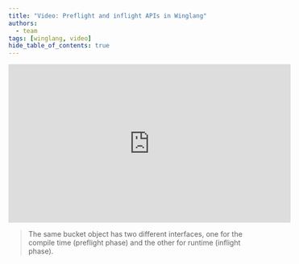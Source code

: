 ```yaml
---
title: "Video: Preflight and inflight APIs in Winglang"
authors: 
  - team
tags: [winglang, video]
hide_table_of_contents: true
---
```



<iframe width="560" height="315" src="https://www.youtube.com/embed/y7OGRC2f5gk" title="YouTube video player" frameborder="0" allow="accelerometer; autoplay; clipboard-write; encrypted-media; gyroscope; picture-in-picture; web-share; fullscreen" allowfullscreen></iframe>

> The same bucket object has two different interfaces, one for the compile time (preflight phase) and the other for runtime (inflight phase).

<!--truncate-->

